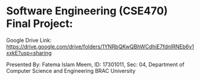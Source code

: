 # Software Engineering (CSE470) Final Project:

Google Drive Link: https://drive.google.com/drive/folders/1YNRbQKwQBhWCdhiE7fdnlRNEb6y1xxkE?usp=sharing

Presented By: Fatema Islam Meem,
ID: 17301011,
Sec: 04,
Department of Computer Science and Engineering BRAC University
